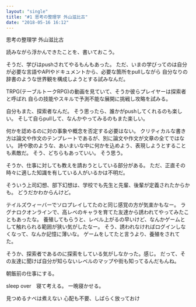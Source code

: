 ```yaml
---
layout: "single"
title: "#1 思考の整理学 外山滋比古"
date: "2018-05-16 16:12"
---
```

思考の整理学
外山滋比古

読みながら浮かんできたことを、書いておこう。


そうだ、学びはpushされてやるもんもあった。
ただ、いまの学びってのは自分が必要な言語やAPIやドキュメントから、必要な箇所をpullしながら
自分なりの辞書のような世界観を構成しようとする試みなんだ。

TRPG(テーブルトークRPG)の動画を見ていて、そうか彼らプレイヤーは探索者と呼ばれ
自らの技能やスキルで予測不能な展開に挑戦し攻略を試みる。

自分もまた、探索者なんだ。
そう思ったら、誰かがpushしてくれるのも楽しい。
そして自らpullして、なんかやってみるのもまた楽しい。

何かを認めるのに対の事象や概念を否定する必要はない。
クリティカルな書き方は論文や作文のテンプレートであるが、別に論文や作文が文章の全てではない。
詩や歌のような、あいまいな中に何かを込めよう、表現しようとすることも素敵だ。
そう、どちらもあっていい。
そう思う。

そうか、仕事に対しても教えを請おうとしている部分がある。
ただ、正直その時々に適した知識を有している人がいるかは不明だ。

そういう上司幻想、部下幻想は、学校でも先生と先輩、後輩が定義されたからかも。
どうだかわからんけど。

テイルズウィーバーでソロプレイしてたのと同じ感覚の方が気楽かもなー。
ラグナロクオンラインで、高レベのキャラを育てた友達から誘われてやってみたこともあったな。
養殖してもらうと、レベル上がるの早いけど、なんかゲームとして触れられる範囲が狭い気がしたなー。
そう、誘われなければログインしなくなって、なんか記憶に薄いな。
ゲームをしてたと言うより、養殖をされてた。

そうか、探索者であるのに探索をしている気がしなかった。感じ。
だって、その友達に聞けば自分が知らないレベルのマップや街も知ってるんだもんね。

朝飯前の仕事にする。

sleep over　寝て考える。
一晩寝かせる。

見つめるナベは煮えない
心配も不要、しばらく放っておけ
